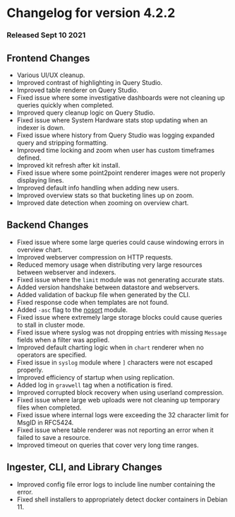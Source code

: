 # Changelog for version 4.2.2

### Released Sept 10 2021

## Frontend Changes
* Various UI/UX cleanup.
* Improved contrast of highlighting in Query Studio.
* Improved table renderer on Query Studio.
* Fixed issue where some investigative dashboards were not cleaning up queries quickly when completed.
* Improved query cleanup logic on Query Studio.
* Fixed issue where System Hardware stats stop updating when an indexer is down.
* Fixed issue where history from Query Studio was logging expanded query and stripping formatting.
* Improved time locking and zoom when user has custom timeframes defined.
* Improved kit refresh after kit install.
* Fixed issue where some point2point renderer images were not properly displaying lines.
* Improved default info handling when adding new users.
* Improved overview stats so that bucketing lines up on zoom.
* Improved date detection when zooming on overview chart.

## Backend Changes
* Fixed issue where some large queries could cause windowing errors in overview chart.
* Improved webserver compression on HTTP requests.
* Reduced memory usage when distributing very large resources between webserver and indexers.
* Fixed issue where the `limit` module was not generating accurate stats.
* Added version handshake between datastore and webservers.
* Added validation of backup file when generated by the CLI.
* Fixed response code when templates are not found.
* Added `-asc` flag to the [nosort](#!search/nosort/nosort.md) module.
* Fixed issue where extremely large storage blocks could cause queries to stall in cluster mode.
* Fixed issue where syslog was not dropping entries with missing `Message` fields when a filter was applied.
* Improved default charting logic when in `chart` renderer when no operators are specified.
* Fixed issue in `syslog` module where `]` characters were not escaped properly.
* Improved efficiency of startup when using replication.
* Added log in `gravwell` tag when a notification is fired.
* Improved corrupted block recovery when using userland compression.
* Fixed issue where large web uploads were not cleaning up temporary files when completed.
* Fixed issue where internal logs were exceeding the 32 character limit for MsgID in RFC5424.
* Fixed issue where table renderer was not reporting an error when it failed to save a resource.
* Improved timeout on queries that cover very long time ranges.

## Ingester, CLI, and Library Changes
* Improved config file error logs to include line number containing the error.
* Fixed shell installers to appropriately detect docker containers in Debian 11.
